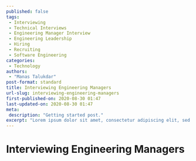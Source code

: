 ```yaml
---
published: false
tags:
 - Interviewing
 - Technical Interviews
 - Engineering Manager Interview
 - Engineering Leadership
 - Hiring
 - Recruiting
 - Software Engineering
categories:
 - Technology
authors:
 - "Manas Talukdar"
post-format: standard
title: Interviewing Engineering Managers
url-slug: interviewing-engineering-managers
first-published-on: 2020-08-30 01:47
last-updated-on: 2020-08-30 01:47
meta:
 description: "Getting started post."
excerpt: "Lorem ipsum dolor sit amet, consectetur adipiscing elit, sed do eiusmod tempor incididunt"
---
```


# Interviewing Engineering Managers
